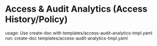 # Access & Audit Analytics (Access History/Policy)

usage: Use create-doc with templates/access-audit-analytics-tmpl.yaml
run: create-doc templates/access-audit-analytics-tmpl.yaml
